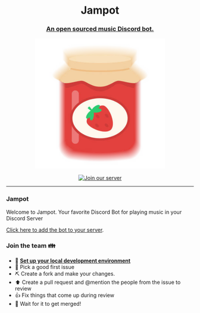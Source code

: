 <h1 align="center">Jampot</h1>
<h3 align="center">
   <a href="https://jampot.red/">An open sourced music Discord bot.</a>
</h3>
<p align="center">
   <img src="https://github.com/PiekJ/jambot/raw/master/docs/jambot.png" width="350" alt="jampot logo">
</p>

<p align="center">
  <a href="https://discord.gg/cbGm82ptH4/"><img src="https://img.shields.io/badge/chat-on%20discord-7289da.svg" alt="Join our server"></a>
</p>
<hr />


### Jampot</h3>
Welcome to Jampot. Your favorite Discord Bot for playing music in your Discord Server

[Click here to add the bot to your server](https://discord.com/api/oauth2/authorize?client_id=888104841887506542&permissions=36718592&scope=applications.commands%20bot).


### Join the team :family:
* :rocket: **[Set up your local development environment](https://jampot.red/getting-started)**
* :triangular_flag_on_post: Pick a good first issue
* :pick: Create a fork and make your changes.
* :arrow_up: Create a pull request and @mention the people from the issue to review
* :+1: Fix things that come up during review
* :tada: Wait for it to get merged!

